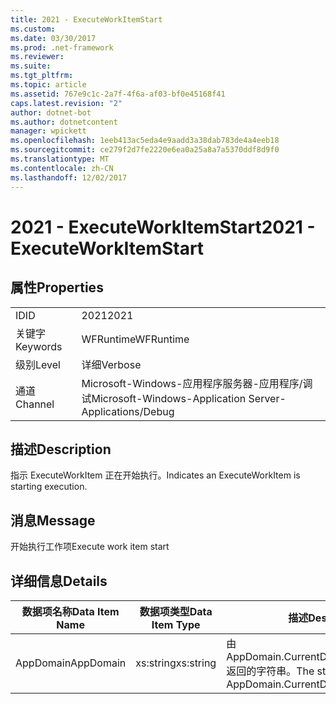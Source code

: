 ```yaml
---
title: 2021 - ExecuteWorkItemStart
ms.custom: 
ms.date: 03/30/2017
ms.prod: .net-framework
ms.reviewer: 
ms.suite: 
ms.tgt_pltfrm: 
ms.topic: article
ms.assetid: 767e9c1c-2a7f-4f6a-af03-bf0e45168f41
caps.latest.revision: "2"
author: dotnet-bot
ms.author: dotnetcontent
manager: wpickett
ms.openlocfilehash: 1eeb413ac5eda4e9aadd3a38dab783de4a4eeb18
ms.sourcegitcommit: ce279f2d7fe2220e6ea0a25a8a7a5370ddf8d9f0
ms.translationtype: MT
ms.contentlocale: zh-CN
ms.lasthandoff: 12/02/2017
---
```

# <a name="2021---executeworkitemstart"></a><span data-ttu-id="33ddb-102">2021 - ExecuteWorkItemStart</span><span class="sxs-lookup"><span data-stu-id="33ddb-102">2021 - ExecuteWorkItemStart</span></span>
## <a name="properties"></a><span data-ttu-id="33ddb-103">属性</span><span class="sxs-lookup"><span data-stu-id="33ddb-103">Properties</span></span>  
  
|||  
|-|-|  
|<span data-ttu-id="33ddb-104">ID</span><span class="sxs-lookup"><span data-stu-id="33ddb-104">ID</span></span>|<span data-ttu-id="33ddb-105">2021</span><span class="sxs-lookup"><span data-stu-id="33ddb-105">2021</span></span>|  
|<span data-ttu-id="33ddb-106">关键字</span><span class="sxs-lookup"><span data-stu-id="33ddb-106">Keywords</span></span>|<span data-ttu-id="33ddb-107">WFRuntime</span><span class="sxs-lookup"><span data-stu-id="33ddb-107">WFRuntime</span></span>|  
|<span data-ttu-id="33ddb-108">级别</span><span class="sxs-lookup"><span data-stu-id="33ddb-108">Level</span></span>|<span data-ttu-id="33ddb-109">详细</span><span class="sxs-lookup"><span data-stu-id="33ddb-109">Verbose</span></span>|  
|<span data-ttu-id="33ddb-110">通道</span><span class="sxs-lookup"><span data-stu-id="33ddb-110">Channel</span></span>|<span data-ttu-id="33ddb-111">Microsoft-Windows-应用程序服务器-应用程序/调试</span><span class="sxs-lookup"><span data-stu-id="33ddb-111">Microsoft-Windows-Application Server-Applications/Debug</span></span>|  
  
## <a name="description"></a><span data-ttu-id="33ddb-112">描述</span><span class="sxs-lookup"><span data-stu-id="33ddb-112">Description</span></span>  
 <span data-ttu-id="33ddb-113">指示 ExecuteWorkItem 正在开始执行。</span><span class="sxs-lookup"><span data-stu-id="33ddb-113">Indicates an ExecuteWorkItem is starting execution.</span></span>  
  
## <a name="message"></a><span data-ttu-id="33ddb-114">消息</span><span class="sxs-lookup"><span data-stu-id="33ddb-114">Message</span></span>  
 <span data-ttu-id="33ddb-115">开始执行工作项</span><span class="sxs-lookup"><span data-stu-id="33ddb-115">Execute work item start</span></span>  
  
## <a name="details"></a><span data-ttu-id="33ddb-116">详细信息</span><span class="sxs-lookup"><span data-stu-id="33ddb-116">Details</span></span>  
  
|<span data-ttu-id="33ddb-117">数据项名称</span><span class="sxs-lookup"><span data-stu-id="33ddb-117">Data Item Name</span></span>|<span data-ttu-id="33ddb-118">数据项类型</span><span class="sxs-lookup"><span data-stu-id="33ddb-118">Data Item Type</span></span>|<span data-ttu-id="33ddb-119">描述</span><span class="sxs-lookup"><span data-stu-id="33ddb-119">Description</span></span>|  
|--------------------|--------------------|-----------------|  
|<span data-ttu-id="33ddb-120">AppDomain</span><span class="sxs-lookup"><span data-stu-id="33ddb-120">AppDomain</span></span>|<span data-ttu-id="33ddb-121">xs:string</span><span class="sxs-lookup"><span data-stu-id="33ddb-121">xs:string</span></span>|<span data-ttu-id="33ddb-122">由 AppDomain.CurrentDomain.FriendlyName 返回的字符串。</span><span class="sxs-lookup"><span data-stu-id="33ddb-122">The string returned by AppDomain.CurrentDomain.FriendlyName.</span></span>|
